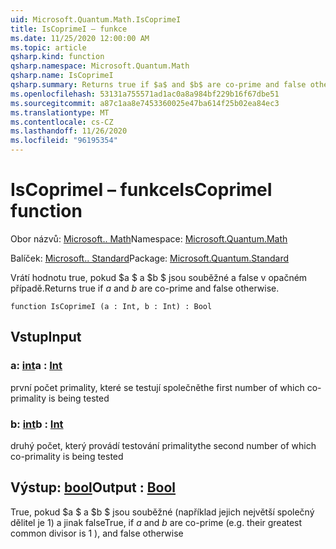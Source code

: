 ```yaml
---
uid: Microsoft.Quantum.Math.IsCoprimeI
title: IsCoprimeI – funkce
ms.date: 11/25/2020 12:00:00 AM
ms.topic: article
qsharp.kind: function
qsharp.namespace: Microsoft.Quantum.Math
qsharp.name: IsCoprimeI
qsharp.summary: Returns true if $a$ and $b$ are co-prime and false otherwise.
ms.openlocfilehash: 53131a755571ad1ac0a8a984bf229b16f67dbe51
ms.sourcegitcommit: a87c1aa8e7453360025e47ba614f25b02ea84ec3
ms.translationtype: MT
ms.contentlocale: cs-CZ
ms.lasthandoff: 11/26/2020
ms.locfileid: "96195354"
---
```

# <a name="iscoprimei-function"></a><span data-ttu-id="88aeb-102">IsCoprimeI – funkce</span><span class="sxs-lookup"><span data-stu-id="88aeb-102">IsCoprimeI function</span></span>

<span data-ttu-id="88aeb-103">Obor názvů: [Microsoft.. Math](xref:Microsoft.Quantum.Math)</span><span class="sxs-lookup"><span data-stu-id="88aeb-103">Namespace: [Microsoft.Quantum.Math](xref:Microsoft.Quantum.Math)</span></span>

<span data-ttu-id="88aeb-104">Balíček: [Microsoft.. Standard](https://nuget.org/packages/Microsoft.Quantum.Standard)</span><span class="sxs-lookup"><span data-stu-id="88aeb-104">Package: [Microsoft.Quantum.Standard](https://nuget.org/packages/Microsoft.Quantum.Standard)</span></span>


<span data-ttu-id="88aeb-105">Vrátí hodnotu true, pokud $a $ a $b $ jsou souběžné a false v opačném případě.</span><span class="sxs-lookup"><span data-stu-id="88aeb-105">Returns true if $a$ and $b$ are co-prime and false otherwise.</span></span>

```qsharp
function IsCoprimeI (a : Int, b : Int) : Bool
```


## <a name="input"></a><span data-ttu-id="88aeb-106">Vstup</span><span class="sxs-lookup"><span data-stu-id="88aeb-106">Input</span></span>

### <a name="a--int"></a><span data-ttu-id="88aeb-107">a: [int](xref:microsoft.quantum.lang-ref.int)</span><span class="sxs-lookup"><span data-stu-id="88aeb-107">a : [Int](xref:microsoft.quantum.lang-ref.int)</span></span>

<span data-ttu-id="88aeb-108">první počet primality, které se testují společně</span><span class="sxs-lookup"><span data-stu-id="88aeb-108">the first number of which co-primality is being tested</span></span>


### <a name="b--int"></a><span data-ttu-id="88aeb-109">b: [int](xref:microsoft.quantum.lang-ref.int)</span><span class="sxs-lookup"><span data-stu-id="88aeb-109">b : [Int](xref:microsoft.quantum.lang-ref.int)</span></span>

<span data-ttu-id="88aeb-110">druhý počet, který provádí testování primality</span><span class="sxs-lookup"><span data-stu-id="88aeb-110">the second number of which co-primality is being tested</span></span>



## <a name="output--bool"></a><span data-ttu-id="88aeb-111">Výstup: [bool](xref:microsoft.quantum.lang-ref.bool)</span><span class="sxs-lookup"><span data-stu-id="88aeb-111">Output : [Bool](xref:microsoft.quantum.lang-ref.bool)</span></span>

<span data-ttu-id="88aeb-112">True, pokud $a $ a $b $ jsou souběžné (například jejich největší společný dělitel je 1) a jinak false</span><span class="sxs-lookup"><span data-stu-id="88aeb-112">True, if $a$ and $b$ are co-prime (e.g. their greatest common divisor is 1 ), and false otherwise</span></span>